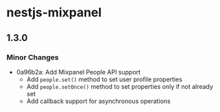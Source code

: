 # nestjs-mixpanel

## 1.3.0

### Minor Changes

- 0a96b2a: Add Mixpanel People API support
  - Add `people.set()` method to set user profile properties
  - Add `people.setOnce()` method to set properties only if not already set
  - Add callback support for asynchronous operations
